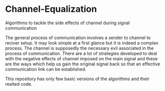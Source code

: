 Channel-Equalization
====================

Algorithms to tackle the side effects of channel during signal communication

The general process of communication involves a sender to channel to reciver setup. It may look simple at a first glance
but it is indeed a complex process. The channel is supposedly the necessary evil associated in the process of communication.
There are a lot of strategies developed to deal with the negative effects of channel imposed on the main signal and these 
are the ways which help us gain the original signal back so that an effective communication link can be established.

This repository has only few basic versions of the algorithms and their realted code.
